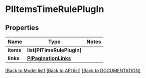 # PIItemsTimeRulePlugIn

## Properties
Name | Type | Notes
------------ | ------------- | -------------
**items** | **list[PITimeRulePlugIn]**
**links** | **[**PIPaginationLinks**](../models/PIPaginationLinks.md)**

[[Back to Model list]](../../DOCUMENTATION.md#documentation-for-models) [[Back to API list]](../../DOCUMENTATION.md#documentation-for-api-endpoints) [[Back to DOCUMENTATION]](../../DOCUMENTATION.md)
